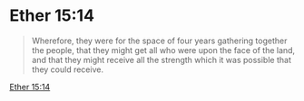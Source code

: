 # Ether 15:14

> Wherefore, they were for the space of four years gathering together the people, that they might get all who were upon the face of the land, and that they might receive all the strength which it was possible that they could receive.

[Ether 15:14](https://www.churchofjesuschrist.org/study/scriptures/bofm/ether/15?lang=eng&id=p14#p14)


